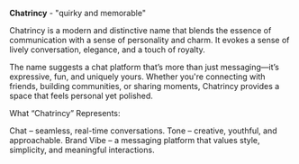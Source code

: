 <b>Chatrincy</b> - "quirky and memorable"

Chatrincy is a modern and distinctive name that blends the essence of communication with a sense of personality and charm. It evokes a sense of lively conversation, elegance, and a touch of royalty.

The name suggests a chat platform that’s more than just messaging—it’s expressive, fun, and uniquely yours. Whether you're connecting with friends, building communities, or sharing moments, Chatrincy provides a space that feels personal yet polished.

What “Chatrincy” Represents:

Chat – seamless, real-time conversations.
Tone – creative, youthful, and approachable.
Brand Vibe – a messaging platform that values style, simplicity, and meaningful interactions.